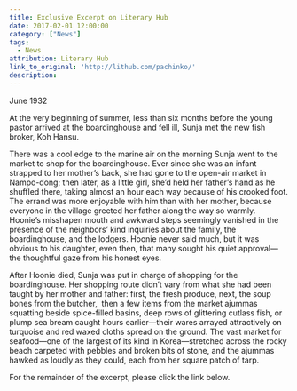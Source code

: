 ```yaml
---
title: Exclusive Excerpt on Literary Hub
date: 2017-02-01 12:00:00
category: ["News"]
tags:
  - News
attribution: Literary Hub
link_to_original: 'http://lithub.com/pachinko/'
description:
---
```



June 1932

At the very beginning of summer, less than six months before the young pastor arrived at the boardinghouse and fell ill, Sunja met the new fish broker, Koh Hansu.

There was a cool edge to the marine air on the morning Sunja went to the market to shop for the boardinghouse. Ever since she was an infant strapped to her mother’s back, she had gone to the open-air market in Nampo-dong; then later, as a little girl, she’d held her father’s hand as he shuffled there, taking almost an hour each way because of his crooked foot. The errand was more enjoyable with him than with her mother, because everyone in the village greeted her father along the way so warmly. Hoonie’s misshapen mouth and awkward steps seemingly vanished in the presence of the neighbors’ kind inquiries about the family, the boardinghouse, and the lodgers. Hoonie never said much, but it was obvious to his daughter, even then, that many sought his quiet approval—the thoughtful gaze from his honest eyes.

After Hoonie died, Sunja was put in charge of shopping for the boardinghouse. Her shopping route didn’t vary from what she had been taught by her mother and father: first, the fresh produce, next, the soup bones from the butcher,  then a few items from the market ajummas squatting beside spice-filled basins, deep rows of glittering cutlass fish, or plump sea bream caught hours earlier—their wares arrayed attractively on turquoise and red waxed cloths spread on the ground. The vast market for seafood—one of the largest of its kind in Korea—stretched across the rocky beach carpeted with pebbles and broken bits of stone, and the ajummas hawked as loudly as they could, each from her square patch of tarp.

For the remainder of the excerpt, please click the link below.